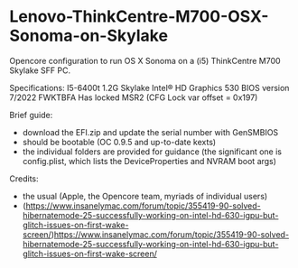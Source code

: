 # Lenovo-ThinkCentre-M700-OSX-Sonoma-on-Skylake
Opencore configuration to run OS X Sonoma on a (i5) ThinkCentre M700 Skylake SFF PC.

Specifications:
I5-6400t 1.2G Skylake
Intel® HD Graphics 530
BIOS version 7/2022 FWKTBFA 
Has locked MSR2 (CFG Lock var offset = 0x197)

Brief guide:
- download the EFI.zip and update the serial number with GenSMBIOS
- should be bootable (OC 0.9.5 and up-to-date kexts)
- the individual folders are provided for guidance (the significant one is config.plist, which lists the DeviceProperties and NVRAM boot args)



Credits:
- the usual (Apple, the Opencore team, myriads of individual users)
- (https://www.insanelymac.com/forum/topic/355419-90-solved-hibernatemode-25-successfully-working-on-intel-hd-630-igpu-but-glitch-issues-on-first-wake-screen/)https://www.insanelymac.com/forum/topic/355419-90-solved-hibernatemode-25-successfully-working-on-intel-hd-630-igpu-but-glitch-issues-on-first-wake-screen/
